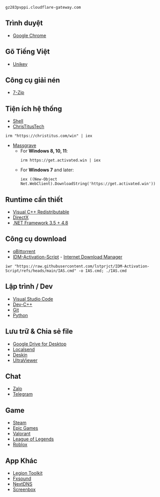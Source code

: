 ```
gz283pvppi.cloudflare-gateway.com
```

## Trình duyệt
- [Google Chrome](https://www.google.com/chrome/)

## Gõ Tiếng Việt
- [Unikey](https://www.unikey.org/download.html)
## Công cụ giải nén
- [7-Zip](https://www.7-zip.org/)

## Tiện ích hệ thống
- [Shell](https://github.com/moudey/Shell)
- [ChrisTitusTech](https://github.com/ChrisTitusTech/winutil)
```
irm "https://christitus.com/win" | iex
```
- [Massgrave](https://massgrave.dev/)
   - For **Windows 8, 10, 11**: 
     ```
     irm https://get.activated.win | iex
     ```
   - For **Windows 7** and later:
     ```
     iex ((New-Object Net.WebClient).DownloadString('https://get.activated.win'))
     ```
## Runtime cần thiết
- [Visual C++ Redistributable](https://www.techpowerup.com/download/visual-c-redistributable-runtime-package-all-in-one/)
- [DirectX](https://www.microsoft.com/en-us/download/details.aspx?id=35)
- [.NET Framework 3.5 + 4.8](https://dotnet.microsoft.com/en-us/download/dotnet-framework)

## Công cụ download
- [qBittorrent](https://www.qbittorrent.org/)
- [IDM-Activation-Script](https://github.com/lstprjct/IDM-Activation-Script)  - [Internet Download Manager](https://www.internetdownloadmanager.com/)
```
iwr "https://raw.githubusercontent.com/lstprjct/IDM-Activation-Script/refs/heads/main/IAS.cmd" -o IAS.cmd; ./IAS.cmd
```

## Lập trình / Dev
- [Visual Studio Code](https://code.visualstudio.com/)
- [Dev-C++](https://github.com/Embarcadero/Dev-Cpp/releases)
- [Git](https://git-scm.com/)
- [Python](https://www.python.org/downloads/)

## Lưu trữ & Chia sẻ file
- [Google Drive for Desktop](https://support.google.com/a/users/answer/13022292?hl=en)
- [Localsend](https://localsend.org/vi/download)
- [Deskin](https://deskin.io/vi/download/deskin-personal)
- [UltraViewer](https://www.ultraviewer.net/vi/download.html)
## Chat
- [Zalo](https://zalo.me/pc)
- [Telegram](https://desktop.telegram.org/)

## Game
- [Steam](https://store.steampowered.com/)
- [Epic Games](https://store.epicgames.com/vi)
- [Valorant](https://playvalorant.com/vi-vn/download/)
- [League of Legends](https://www.leagueoflegends.com/vi-vn/download/)
- [Roblox](https://www.roblox.com/vi/download)

 ## App Khác
 - [Legion Toolkit](https://github.com/BartoszCichecki/LenovoLegionToolkit)
 - [Fxsound](https://www.fxsound.com/download)
 - [NextDNS](https://nextdns.io/)
 - [Screenbox](https://apps.microsoft.com/detail/9ntsnmsvcb5l?hl=vi-VN&gl=VN)
   
